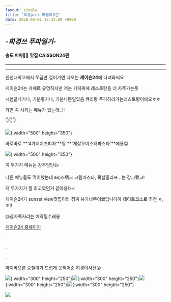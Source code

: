 ```yaml
---
layout: single
title: "희경pick 마찝리뷰🍕"
date: 2020-04-01 17:33:00 +0900
---
```


## *-희경쓰 푸파일기-*

#### 송도 피파🍕🍝 맛집 CAISSON24편



---

---



인천대학교에서 쪼금만 걸어가면 나오는 **케이슨24**에 다녀와써요

케이슨24는 카페로 유명하지만 저는 카페위에  레스토랑을 더 자주가는듯

시험끝나거나, 기분좋거나, 기분나쁜일있음  큐리랑 푸파하러가는레스토랑이에오ㅎㅎ

가면 꼭 시키는 메뉴가 있는데..!!

👇👇👇

![](/assets/images/KakaoTalk_Photo_2020-04-02-01-36-13.jpeg){:width="500" height="350"}

바로바로 **'4가지치즈피자'**랑 **'게살오이스터파스타'**에용😋

![](/assets/images/KakaoTalk_Photo_2020-04-02-01-41-01.jpeg){:width="500" height="350"}

이 두가지 메뉴는 강추임당👍

다른 메뉴들도 먹어봤는데 ex)스텎크 크림파스타, 목살필라프 ..는 걍그랬고!

저 두가지가 젤 최고였던거 같아용!><

케이슨24가 sunset view맛집이라 징짜 뷰가너무이쁘답니다아 데이트코스로 추천 ㅎ,ㅎ!!

@창가쪽자리는 예약필수래용

[케이슨24 홈페이지](http://www.caisson24.com/)

. 

.

.





마지막으론 승철이가 드럽게 못찍어준 히경이사진😛

![](/assets/images/KakaoTalk_Photo_2020-04-02-02-07-09.jpeg){:width="300" height="250"}![](/assets/images/KakaoTalk_Photo_2020-04-02-02-11-10.jpeg){:width="300" height="250"}![](/assets/images/KakaoTalk_Photo_2020-04-02-02-12-54.jpeg){:width="300" height="250"}![](/assets/images/KakaoTalk_Photo_2020-04-02-02-06-44.jpeg){:width="300" height="250"}











































![](https://asciinema.org/connect/50e68941-268a-4617-be12-6d05ef084a02)



